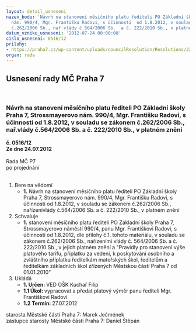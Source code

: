 ```yaml
---
layout: detail_usneseni
nazev_bodu: 'Návrh na stanovení měsíčního platu řediteli PO Základní školy Praha 7,  Strossmayerovo
  nám. 990/4, Mgr. Františku Radovi, s účinností  od 1.8.2012, v souladu se zákonem
  č.262/2006 Sb., nař.vlády č.564/2006 Sb.  a č. 222/2010 Sb., v platném znění '
datum_vzniku_usneseni: '2012-07-24 00:00:00'
cislo_usneseni: 0516/12
prilohy:
- https://praha7.cz/wp-content/uploads/councilResolution/Resolutions/22674/38-12-usnesen%c3%ad_jmenov%c3%a1n%c3%ad.doc
organ: rada
---
```

<div id="ucUsn_pList" class="usn">
	<span><h2>Usnesení rady MČ Praha 7 </h2>
<br></span><div class="standBody">
<span><h3>Návrh na stanovení měsíčního platu řediteli PO Základní školy Praha 7,  Strossmayerovo nám. 990/4, Mgr. Františku Radovi, s účinností  od 1.8.2012, v souladu se zákonem č.262/2006 Sb., nař.vlády č.564/2006 Sb.  a č. 222/2010 Sb., v platném znění </h3></span><div class="center">
		<strong>č. 0516/12</strong><br>
	</div>
<div class="center">
		<strong>Ze dne 24.07.2012</strong><br><br>
	</div>Rada MČ P7<br> po projednání<br><br><ol>
<li>Bere na vědomí<ul><li>
<strong>1.</strong> Návrh na stanovení měsíčního platu řediteli PO Základní školy Praha 7,  Strossmayerovo nám. 990/4, Mgr. Františku Radovi, s účinností od 1.8.2012,  v souladu se zákonem č.262/2006 Sb., nařízenívlády č.564/2006 Sb.  a č. 222/2010 Sb., v platném znění   </li></ul>
</li>
<li>Schvaluje<ul><li>
<strong>1.</strong> stanovení měsíčního platu řediteli PO Základní školy Praha 7, Strossmayerovo náměstí 990/4, panu Mgr. Františkovi Radovi, s účinností od 1.8.2012, dle přílohy č.1. tohoto materiálu, v souladu se zákonem č.262/2006 Sb., nařízeními vlády  č. 564/2006 Sb. a č. 222/2010 Sb., v jejich platném znění a "Pravidly pro stanovení výše platového tarifu, příplatku za vedení, k poskytování osobního a zvláštního příplatku ředitelkám mateřských škol, ředitelům a ředitelkám základních škol zřízených Městskou částí Praha 7 od 01.01.2010"       </li></ul>
</li>
<li>Ukládá<ul>
<li>
<strong>1. Určen: </strong>VED OŠK Kuchař Filip</li>
<li>
<strong>1.1 Úkol: </strong>vypracovat a předat platový výměr panu řediteli Mgr. Františkovi Radovi</li>
<li>
<strong>1.2 Termín: </strong>27.07.2012</li>
</ul>
</li>
</ol>starosta Městské části Praha 7: Marek Ječmének<br>zástupce starosty Městské části Praha 7: Daniel Štěpán 
</div>
</div>